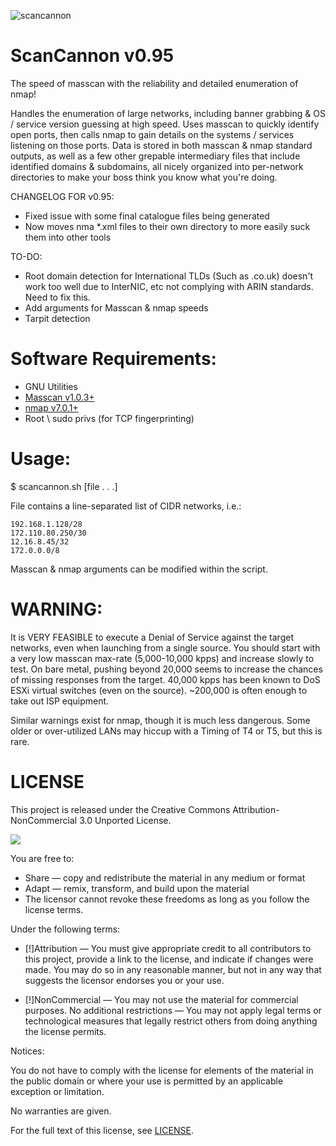 ![scancannon](http://oi43.tinypic.com/2vwwdpw.jpg)


ScanCannon v0.95
=========
The speed of masscan with the reliability and detailed enumeration of nmap!

Handles the enumeration of large networks, including banner grabbing & OS / service version guessing at high speed. Uses masscan to quickly identify open ports, then calls nmap to gain details on the systems / services listening on those ports. Data is stored in both masscan & nmap standard outputs, as well as a few other grepable intermediary files that include identified domains & subdomains, all nicely organized into per-network directories to make your boss think you know what you're doing.


CHANGELOG FOR v0.95:

* Fixed issue with some final catalogue files being generated
* Now moves nma *.xml files to their own directory to more easily suck them into other tools


TO-DO:

* Root domain detection for International TLDs (Such as .co.uk) doesn't work too well due to InterNIC, etc not complying with ARIN standards. Need to fix this.
* Add arguments for Masscan & nmap speeds
* Tarpit detection


Software Requirements:
=========
* GNU Utilities
* [Masscan v1.0.3+](https://github.com/robertdavidgraham/masscan)
* [nmap v7.0.1+](https://github.com/nmap/nmap)
* Root \ sudo privs (for TCP fingerprinting)

Usage:
=========
$ scancannon.sh [file . . .]

File contains a line-separated list of CIDR networks, i.e.:

	192.168.1.128/28
	172.110.80.250/30
	12.16.8.45/32
	172.0.0.0/8


Masscan & nmap arguments can be modified within the script.


WARNING:
=========
It is VERY FEASIBLE to execute a Denial of Service against the target networks, even when launching from a single source. You should start with a very low masscan max-rate (5,000-10,000 kpps) and increase slowly to test. On bare metal, pushing beyond 20,000 seems to increase the chances of missing responses from the target. 40,000 kpps has been known to DoS ESXi virtual switches (even on the source). ~200,000 is often enough to take out ISP equipment. 

Similar warnings exist for nmap, though it is much less dangerous. Some older or over-utilized LANs may hiccup with a Timing of T4 or T5, but this is rare. 


LICENSE
=========
This project is released under the Creative Commons Attribution-NonCommercial 3.0 Unported License.

![](https://upload.wikimedia.org/wikipedia/commons/9/99/Cc-by-nc_icon.svg)

You are free to:

* Share — copy and redistribute the material in any medium or format
* Adapt — remix, transform, and build upon the material
* The licensor cannot revoke these freedoms as long as you follow the license terms.

Under the following terms:

* [!]Attribution — You must give appropriate credit to all contributors to this project, provide a link to the license, and indicate if changes were made. You may do so in any reasonable manner, but not in any way that suggests the licensor endorses you or your use.

* [!]NonCommercial — You may not use the material for commercial purposes.
No additional restrictions — You may not apply legal terms or technological measures that legally restrict others from doing anything the license permits.

Notices:

You do not have to comply with the license for elements of the material in the public domain or where your use is permitted by an applicable exception or limitation.

No warranties are given.

For the full text of this license, see [LICENSE](https://github.com/johnnyxmas/ScanCannon/blob/master/LICENSE).
